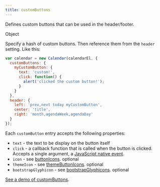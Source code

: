 ```yaml
---
title: customButtons
---
```


Defines custom buttons that can be used in the header/footer.

<div class='spec' markdown='1'>
Object
</div>

Specify a hash of custom buttons. Then reference them from the `header` setting. Like this:

```js
var calendar = new Calendar(calendarEl, {
  customButtons: {
    myCustomButton: {
      text: 'custom!',
      click: function() {
        alert('clicked the custom button!');
      }
    }
  },
  header: {
    left: 'prev,next today myCustomButton',
    center: 'title',
    right: 'month,agendaWeek,agendaDay'
  }
});
```

Each `customButton` entry accepts the following properties:

- `text` - the text to be display on the button itself
- `click` - a callback function that is called when the button is clicked. Accepts a single argument, a [JavaScript native event](https://developer.mozilla.org/en-US/docs/Web/API/UIEvent).
- `icon` - see [buttonIcons](buttonIcons). optional
- `themeIcon` - see [themeButtonIcons](themeButtonIcons). optional
- `bootstrapGlyphicon` - see [bootstrapGlyphicons](bootstrapGlyphicons). optional

[See a demo of customButtons](toolbar-demo).
